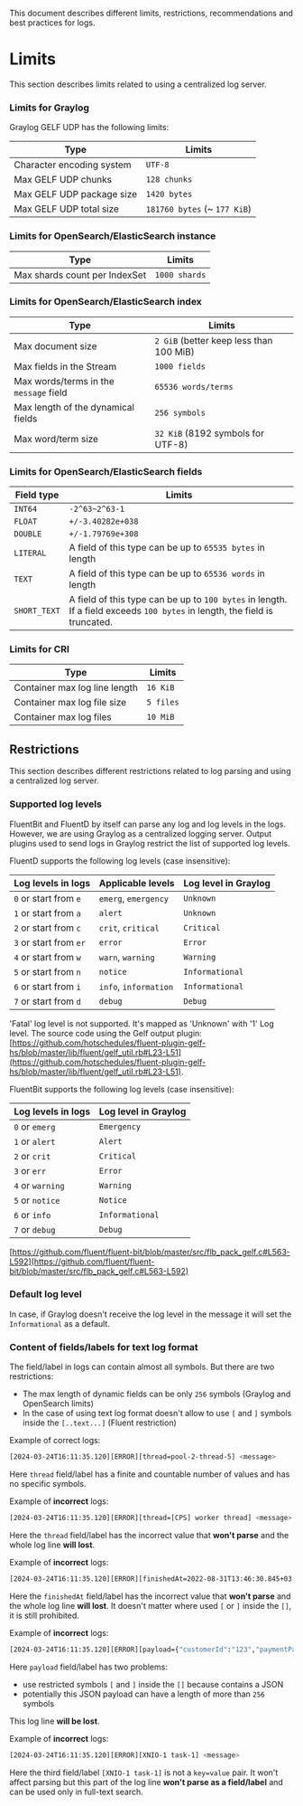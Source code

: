 <!-- markdownlint-disable MD041 -->
This document describes different limits, restrictions, recommendations and best practices for logs.

# Limits

This section describes limits related to using a centralized log server.

### Limits for Graylog

Graylog GELF UDP has the following limits:

<!-- markdownlint-disable line-length -->
| Type                      | Limits                       |
| ------------------------- | ---------------------------- |
| Character encoding system | `UTF-8`                      |
| Max GELF UDP chunks       | `128 chunks`                 |
| Max GELF UDP package size | `1420 bytes`                 |
| Max GELF UDP total size   | `181760 bytes` (~ `177 KiB`) |
<!-- markdownlint-enable line-length -->

### Limits for OpenSearch/ElasticSearch instance

<!-- markdownlint-disable line-length -->
| Type                          | Limits        |
| ----------------------------- | ------------- |
| Max shards count per IndexSet | `1000 shards` |
<!-- markdownlint-enable line-length -->

### Limits for OpenSearch/ElasticSearch index

<!-- markdownlint-disable line-length -->
| Type                                   | Limits                                  |
| -------------------------------------- | --------------------------------------- |
| Max document size                      | `2 GiB` (better keep less than 100 MiB) |
| Max fields in the Stream               | `1000 fields`                           |
| Max words/terms in the `message` field | `65536 words/terms`                     |
| Max length of the dynamical fields     | `256 symbols`                           |
| Max word/term size                     | `32 KiB` (8192 symbols for UTF-8)       |
<!-- markdownlint-enable line-length -->

### Limits for OpenSearch/ElasticSearch fields

<!-- markdownlint-disable line-length -->
| Field type   | Limits                                                                                                                     |
| ------------ | -------------------------------------------------------------------------------------------------------------------------- |
| `INT64`      | `-2^63~2^63-1`                                                                                                             |
| `FLOAT`      | `+/-3.40282e+038`                                                                                                          |
| `DOUBLE`     | `+/-1.79769e+308`                                                                                                          |
| `LITERAL`    | A field of this type can be up to `65535 bytes` in length                                                                  |
| `TEXT`       | A field of this type can be up to `65536 words` in length                                                                  |
| `SHORT_TEXT` | A field of this type can be up to `100 bytes` in length. If a field exceeds `100 bytes` in length, the field is truncated. |
<!-- markdownlint-enable line-length -->

### Limits for CRI

<!-- markdownlint-disable line-length -->
| Type                          | Limits    |
| ----------------------------- | --------- |
| Container max log line length | `16 KiB`  |
| Container max log file size   | `5 files` |
| Container max log files       | `10 MiB`  |
<!-- markdownlint-enable line-length -->

## Restrictions

This section describes different restrictions related to log parsing and using a centralized log server.

### Supported log levels

FluentBit and FluentD by itself can parse any log and log levels in the logs. However, we are using Graylog
as a centralized logging server. Output plugins used to send logs in Graylog restrict the list of supported
log levels.

FluentD supports the following log levels (case insensitive):

<!-- markdownlint-disable line-length -->
| Log levels in logs     | Applicable levels     | Log level in Graylog |
| ---------------------- | --------------------- | -------------------- |
| `0` or start from `e`  | `emerg`, `emergency`  | `Unknown`            |
| `1` or start from `a`  | `alert`               | `Unknown`            |
| `2` or start from `c`  | `crit`, `critical`    | `Critical`           |
| `3` or start from `er` | `error`               | `Error`              |
| `4` or start from `w`  | `warn`, `warning`     | `Warning`            |
| `5` or start from `n`  | `notice`              | `Informational`      |
| `6` or start from `i`  | `info`, `information` | `Informational`      |
| `7` or start from `d`  | `debug`               | `Debug`              |
<!-- markdownlint-enable line-length -->

'Fatal' log level is not supported. It's mapped as 'Unknown' with '1' Log level.
The source code using the Gelf output plugin:
[https://github.com/hotschedules/fluent-plugin-gelf-hs/blob/master/lib/fluent/gelf_util.rb#L23-L51](https://github.com/hotschedules/fluent-plugin-gelf-hs/blob/master/lib/fluent/gelf_util.rb#L23-L51).

FluentBit supports the following log levels (case insensitive):

<!-- markdownlint-disable line-length -->
| Log levels in logs | Log level in Graylog |
| ------------------ | -------------------- |
| `0` or `emerg`     | `Emergency`          |
| `1` or `alert`     | `Alert`              |
| `2` or `crit`      | `Critical`           |
| `3` or `err`       | `Error`              |
| `4` or `warning`   | `Warning`            |
| `5` or `notice`    | `Notice`             |
| `6` or `info`      | `Informational`      |
| `7` or `debug`     | `Debug`              |
<!-- markdownlint-enable line-length -->

[https://github.com/fluent/fluent-bit/blob/master/src/flb_pack_gelf.c#L563-L592](https://github.com/fluent/fluent-bit/blob/master/src/flb_pack_gelf.c#L563-L592)

### Default log level

In case, if Graylog doesn't receive the log level in the message it will set the `Informational` as a default.

### Content of fields/labels for text log format

The field/label in logs can contain almost all symbols. But there are two restrictions:

* The max length of dynamic fields can be only `256` symbols (Graylog and OpenSearch limits)
* In the case of using text log format doesn't allow to use `[` and `]` symbols inside the `[..text...]` (Fluent restriction)

Example of correct logs:

```bash
[2024-03-24T16:11:35.120][ERROR][thread=pool-2-thread-5] <message>
```

Here `thread` field/label has a finite and countable number of values and has no specific symbols.

Example of **incorrect** logs:

```bash
[2024-03-24T16:11:35.120][ERROR][thread=[CPS] worker thread] <message>
```

Here the `thread` field/label has the incorrect value that **won't parse** and the whole log line **will lost**.

Example of **incorrect** logs:

```bash
[2024-03-24T16:11:35.120][ERROR][finishedAt=2022-08-31T13:46:30.845+03:00[Europe/Moscow]] <message>
```

Here the `finishedAt` field/label has the incorrect value that **won't parse** and the whole log line **will lost**.
It doesn't matter where used `[` or `]` inside the `[]`, it is still prohibited.

Example of **incorrect** logs:

```bash
[2024-03-24T16:11:35.120][ERROR][payload={"customerId":"123","paymentParts":[{"amount":{"currency":{"name":"Emirati Dirham","id":"123","currencyCode":"AED"},"value":957.60},"name":"Upfront Payment Part #2103","orderItemIds":["123","234","345","456","567"]}]] <message>
```

Here `payload` field/label has two problems:

* use restricted symbols `[` and `]` inside the `[]` because contains a JSON
* potentially this JSON payload can have a length of more than `256` symbols

This log line **will be lost**.

Example of **incorrect** logs:

```bash
[2024-03-24T16:11:35.120][ERROR][XNIO-1 task-1] <message>
```

Here the third field/label `[XNIO-1 task-1]` is not a `key=value` pair. It won't affect parsing but this part of
the log line **won't parse as a field/label** and can be used only in full-text search.
